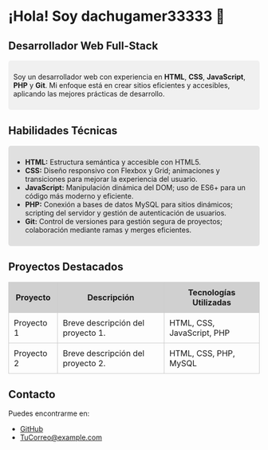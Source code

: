 # ¡Hola! Soy **dachugamer33333** 👋

## Desarrollador Web Full-Stack

<div style="background-color: #f0f0f0; padding: 10px; border-radius: 5px;">
  <p>Soy un desarrollador web con experiencia en <strong>HTML</strong>, <strong>CSS</strong>, <strong>JavaScript</strong>, <strong>PHP</strong> y <strong>Git</strong>. Mi enfoque está en crear sitios eficientes y accesibles, aplicando las mejores prácticas de desarrollo.</p>
</div>

## Habilidades Técnicas

<div style="background-color: #e0e0e0; padding: 10px; border-radius: 5px;">
  <ul>
    <li><strong>HTML:</strong> Estructura semántica y accesible con HTML5.</li>
    <li><strong>CSS:</strong> Diseño responsivo con Flexbox y Grid; animaciones y transiciones para mejorar la experiencia del usuario.</li>
    <li><strong>JavaScript:</strong> Manipulación dinámica del DOM; uso de ES6+ para un código más moderno y eficiente.</li>
    <li><strong>PHP:</strong> Conexión a bases de datos MySQL para sitios dinámicos; scripting del servidor y gestión de autenticación de usuarios.</li>
    <li><strong>Git:</strong> Control de versiones para gestión segura de proyectos; colaboración mediante ramas y merges eficientes.</li>
  </ul>
</div>

## Proyectos Destacados

<table style="width:100%; border-collapse: collapse;">
  <tr style="background-color: #d0d0d0;">
    <th style="padding: 10px; border: 1px solid #ccc;">Proyecto</th>
    <th style="padding: 10px; border: 1px solid #ccc;">Descripción</th>
    <th style="padding: 10px; border: 1px solid #ccc;">Tecnologías Utilizadas</th>
  </tr>
  <tr>
    <td style="padding: 10px; border: 1px solid #ccc;">Proyecto 1</td>
    <td style="padding: 10px; border: 1px solid #ccc;">Breve descripción del proyecto 1.</td>
    <td style="padding: 10px; border: 1px solid #ccc;">HTML, CSS, JavaScript, PHP</td>
  </tr>
  <tr>
    <td style="padding: 10px; border: 1px solid #ccc;">Proyecto 2</td>
    <td style="padding: 10px; border: 1px solid #ccc;">Breve descripción del proyecto 2.</td>
    <td style="padding: 10px; border: 1px solid #ccc;">HTML, CSS, PHP, MySQL</td>
  </tr>
</table>

## Contacto

<p>Puedes encontrarme en:</p>
<ul>
  <li><a href="https://github.com/dachugamer33333">GitHub</a></li>
  <li><a href="mailto:TuCorreo@example.com">TuCorreo@example.com</a></li>
</ul>



